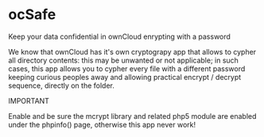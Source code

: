 ocSafe
======

Keep your data confidential in ownCloud enrypting with a password

We know that ownCloud has it's own cryptograpy app that allows to cypher all directory contents: this may be unwanted or not applicable; in such cases, this app allows you to cypher every file with a different password keeping curious peoples away and allowing practical encrypt / decrypt sequence, directly on the folder.

IMPORTANT

Enable and be sure the mcrypt library and related php5 module are enabled under the phpinfo() page, otherwise this app never work!
